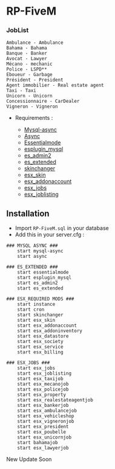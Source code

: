 # RP-FiveM


### JobList
	
	Ambulance - Ambulance
	Bahama - Bahama
	Banque - Banker
	Avocat - Lawyer
	Mécano - mechanic
	Police - LSPD**
	Eboueur - Garbage
	Président - President
	Agent immobilier - Real estate agent
	Taxi - Taxi
	Unicorn - Unicorn
	Concessionnaire - CarDealer
	Vigneron - Vigneron

* Requirements :

	* [Mysql-async](https://github.com/brouznouf/fivem-mysql-async)
	* [Async](https://github.com/ESX-Org/async)
	* [Essentialmode](https://github.com/kanersps/essentialmode/releases/tag/6.1.0)
	* [esplugin_mysql](https://github.com/kanersps/esplugin_mysql)
	* [es_admin2](https://github.com/kanersps/es_admin)
	* [es_extended](https://github.com/ESX-Org/es_extended)
	* [skinchanger](https://github.com/ESX-Org/skinchanger)
	* [esx_skin](https://github.com/ESX-Org/esx_skin)
	* [esx_addonaccount](https://github.com/ESX-Org/esx_addonaccount)
	* [esx_jobs](https://github.com/ESX-Org/esx_jobs)
	* [esx_joblisting](https://github.com/ESX-Org/esx_joblisting)

## Installation
- Import `RP-FiveM.sql` in your database
- Add this in your server.cfg :

```
### MYSQL ASYNC ###
	start mysql-async
	start async
	
### ES_EXTENDED ###
	start essentialmode
	start esplugin_mysql
	start es_admin2
	start es_extended

### ESX_REQUIRED MODS ###
	start instance
	start cron
	start skinchanger
	start esx_skin
	start esx_addonaccount
	start esx_addoninventory
	start esx_datastore    
	start esx_society
	start esx_service
	start esx_billing

### ESX_JOBS ###
	start esx_jobs
	start esx_joblisting
	start esx_taxijob
	start esx_mecanojob
	start esx_policejob
	start esx_property
	start esx_realestateagentjob
	start esx_bankerjob
	start esx_ambulancejob
	start esx_vehicleshop
	start esx_vigneronjob
	start esx_president
	start esx_poubelle
	start esx_unicornjob
	start bahamajob
	start esx_lawyerjob

```

New Update Soon
